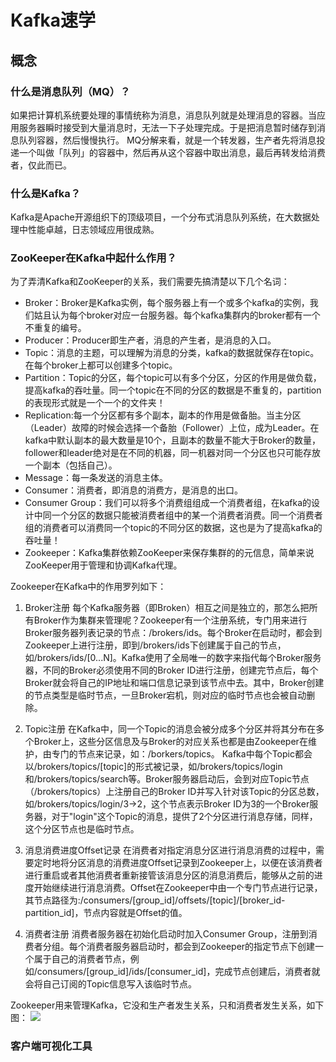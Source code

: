 # Kafka速学

## 概念

### 什么是消息队列（MQ）？

如果把计算机系统要处理的事情统称为消息，消息队列就是处理消息的容器。当应用服务器瞬时接受到大量消息时，无法一下子处理完成。于是把消息暂时储存到消息队列容器，然后慢慢执行。
MQ分解来看，就是一个转发器，生产者先将消息投递一个叫做「队列」的容器中，然后再从这个容器中取出消息，最后再转发给消费者，仅此而已。

### 什么是Kafka？

Kafka是Apache开源组织下的顶级项目，一个分布式消息队列系统，在大数据处理中性能卓越，日志领域应用很成熟。

### ZooKeeper在Kafka中起什么作用？

为了弄清Kafka和ZooKeeper的关系，我们需要先搞清楚以下几个名词：
 - Broker：Broker是Kafka实例，每个服务器上有一个或多个kafka的实例，我们姑且认为每个broker对应一台服务器。每个kafka集群内的broker都有一个不重复的编号。
 - Producer：Producer即生产者，消息的产生者，是消息的入口。
 - Topic：消息的主题，可以理解为消息的分类，kafka的数据就保存在topic。在每个broker上都可以创建多个topic。
 - Partition：Topic的分区，每个topic可以有多个分区，分区的作用是做负载，提高kafka的吞吐量。同一个topic在不同的分区的数据是不重复的，partition的表现形式就是一个一个的文件夹！
 - Replication:每一个分区都有多个副本，副本的作用是做备胎。当主分区（Leader）故障的时候会选择一个备胎（Follower）上位，成为Leader。在kafka中默认副本的最大数量是10个，且副本的数量不能大于Broker的数量，follower和leader绝对是在不同的机器，同一机器对同一个分区也只可能存放一个副本（包括自己）。
 - Message：每一条发送的消息主体。
 - Consumer：消费者，即消息的消费方，是消息的出口。
 - Consumer Group：我们可以将多个消费组组成一个消费者组，在kafka的设计中同一个分区的数据只能被消费者组中的某一个消费者消费。同一个消费者组的消费者可以消费同一个topic的不同分区的数据，这也是为了提高kafka的吞吐量！
 - Zookeeper：Kafka集群依赖ZooKeeper来保存集群的的元信息，简单来说ZooKeeper用于管理和协调Kafka代理。

Zookeeper在Kafka中的作用罗列如下：
1. Broker注册
每个Kafka服务器（即Broken）相互之间是独立的，那怎么把所有Broker作为集群来管理呢？Zookeeper有一个注册系统，专门用来进行Broker服务器列表记录的节点：/brokers/ids。每个Broker在启动时，都会到Zookeeper上进行注册，即到/brokers/ids下创建属于自己的节点，如/brokers/ids/[0...N]。Kafka使用了全局唯一的数字来指代每个Broker服务器，不同的Broker必须使用不同的Broker ID进行注册，创建完节点后，每个Broker就会将自己的IP地址和端口信息记录到该节点中去。其中，Broker创建的节点类型是临时节点，一旦Broker宕机，则对应的临时节点也会被自动删除。

2. Topic注册
在Kafka中，同一个Topic的消息会被分成多个分区并将其分布在多个Broker上，这些分区信息及与Broker的对应关系也都是由Zookeeper在维护，由专门的节点来记录，如：/borkers/topics。
Kafka中每个Topic都会以/brokers/topics/[topic]的形式被记录，如/brokers/topics/login和/brokers/topics/search等。Broker服务器启动后，会到对应Topic节点（/brokers/topics）上注册自己的Broker ID并写入针对该Topic的分区总数，如/brokers/topics/login/3->2，这个节点表示Broker ID为3的一个Broker服务器，对于"login"这个Topic的消息，提供了2个分区进行消息存储，同样，这个分区节点也是临时节点。

3. 消息消费进度Offset记录
在消费者对指定消息分区进行消息消费的过程中，需要定时地将分区消息的消费进度Offset记录到Zookeeper上，以便在该消费者进行重启或者其他消费者重新接管该消息分区的消息消费后，能够从之前的进度开始继续进行消息消费。Offset在Zookeeper中由一个专门节点进行记录，其节点路径为:/consumers/[group_id]/offsets/[topic]/[broker_id-partition_id]，节点内容就是Offset的值。

4. 消费者注册
消费者服务器在初始化启动时加入Consumer Group，注册到消费者分组。每个消费者服务器启动时，都会到Zookeeper的指定节点下创建一个属于自己的消费者节点，例如/consumers/[group_id]/ids/[consumer_id]，完成节点创建后，消费者就会将自己订阅的Topic信息写入该临时节点。

Zookeeper用来管理Kafka，它没和生产者发生关系，只和消费者发生关系，如下图：
 ![](https://libs.websoft9.com/Websoft9/DocsPicture/zh/kafka/kafka-relation-websoft9.png)

### 客户端可视化工具